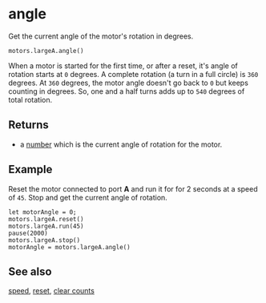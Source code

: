 # angle

Get the current angle of the motor's rotation in degrees.

```sig
motors.largeA.angle()
```

When a motor is started for the first time, or after a reset, it's angle of rotation starts at `0` degrees. A complete rotation (a turn in a full circle) is `360` degrees. At `360` degrees, the motor angle doesn't go back to `0` but keeps counting in degrees. So, one and a half turns adds up to `540` degrees of total rotation.

## Returns

* a [number](/types/number) which is the current angle of rotation for the motor.

## Example

Reset the motor connected to port **A** and run it for for 2 seconds at a speed of `45`. Stop and get the current angle of rotation.

```blocks
let motorAngle = 0;
motors.largeA.reset()
motors.largeA.run(45)
pause(2000)
motors.largeA.stop()
motorAngle = motors.largeA.angle()
```

## See also

[speed](/reference/motors/motor/speed),
[reset](/reference/motors/motor/reset), [clear counts](/reference/motors/motor/clear-counts)